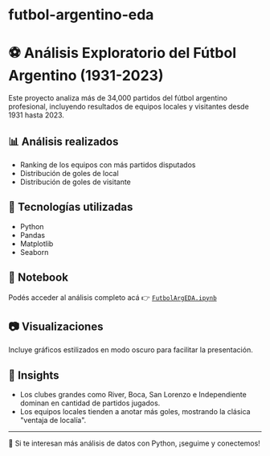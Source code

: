 # futbol-argentino-eda
# ⚽ Análisis Exploratorio del Fútbol Argentino (1931-2023)

Este proyecto analiza más de 34,000 partidos del fútbol argentino profesional, incluyendo resultados de equipos locales y visitantes desde 1931 hasta 2023.

## 📊 Análisis realizados

- Ranking de los equipos con más partidos disputados
- Distribución de goles de local
- Distribución de goles de visitante

## 📌 Tecnologías utilizadas

- Python
- Pandas
- Matplotlib
- Seaborn

## 📎 Notebook

Podés acceder al análisis completo acá 👉 [`FutbolArgEDA.ipynb`](FutbolArgEDA.ipynb)

## 📷 Visualizaciones

Incluye gráficos estilizados en modo oscuro para facilitar la presentación.

## 🧠 Insights

- Los clubes grandes como River, Boca, San Lorenzo e Independiente dominan en cantidad de partidos jugados.
- Los equipos locales tienden a anotar más goles, mostrando la clásica "ventaja de localía".

---

📣 Si te interesan más análisis de datos con Python, ¡seguime y conectemos!

